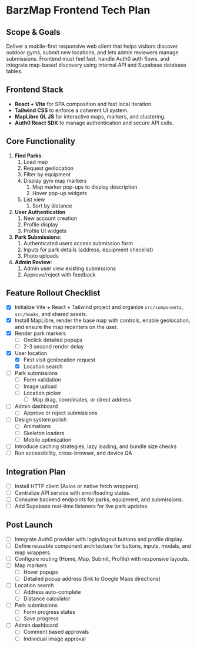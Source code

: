 # BarzMap Frontend Tech Plan

## Scope & Goals
Deliver a mobile-first responsive web client that helps visitors discover outdoor gyms, submit new locations, and lets admin reviewers manage submissions. Frontend must feel fast, handle Auth0 auth flows, and integrate map-based discovery using internal API and Supabase database tables. 

## Frontend Stack
- **React + Vite** for SPA composition and fast local iteration.
- **Tailwind CSS** to enforce a coherent UI system.
- **MapLibre GL JS** for interactive maps, markers, and clustering.
- **Auth0 React SDK** to manage authentication and secure API calls.

## Core Functionality
1. **Find Parks**: 
   1. Load map
   2. Request geolocation
   3. Filter by equipment
   4. Display gym map markers
      1. Map marker pop-ups to display description
      2. Hover pop-up widgets
   5. List view
      1. Sort by distance
2. **User Authentication**
   1. New account creation
   2. Profile display
   3. Profile UI widgets
3. **Park Submissions**:
   1. Authenticated users access submission form
   2. Inputs for park details (address, equipment checklist)
   3. Photo uploads
4. **Admin Review**:
   1. Admin user view existing submissions
   2. Approve/reject with feedback

## Feature Rollout Checklist
- [x] Initialize Vite + React + Tailwind project and organize `src/components`, `src/hooks`, and shared assets.
- [x] Install MapLibre, render the base map with controls, enable geolocation, and ensure the map recenters on the user.
- [x] Render park markers
  - [ ] Onclick detailed popups
  - [ ] 2-3 second render delay
- [x] User location
  - [x] First visit geolocation request
  - [x] Location search
- [ ] Park submissions
  - [ ] Form validation
  - [ ] Image upload
  - [ ] Location picker
    - [ ] Map drag, coordinates, or direct address
- [ ] Admin dashboard
  - [ ] Approve or reject submissions
- [ ] Design system polish
  - [ ] Animations
  - [ ] Skeleton loaders
  - [ ] Mobile optimization
- [ ] Introduce caching strategies, lazy loading, and bundle size checks
- [ ] Run accessibility, cross-browser, and device QA

## Integration Plan
- [ ] Install HTTP client (Axios or native fetch wrappers).
- [ ] Centralize API service with error/loading states.
- [ ] Consume backend endpoints for parks, equipment, and submissions.
- [ ] Add Supabase real-time listeners for live park updates.

## Post Launch
  - [ ] Integrate Auth0 provider with login/logout buttons and profile display.
  - [ ] Define reusable component architecture for buttons, inputs, modals, and map wrappers.
  - [ ] Configure routing (Home, Map, Submit, Profile) with responsive layouts.
  - [ ] Map markers
    - [ ] Hover popups
    - [ ] Detailed popup address (link to Google Maps directions)
  - [ ] Location search
    - [ ] Address auto-complete
    - [ ] Distance calculator
  - [ ] Park submissions
    - [ ] Form progress states
    - [ ] Save progress
  - [ ] Admin dashboard
    - [ ] Comment based approvals
    - [ ] Individual image approval